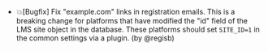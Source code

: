 - 💥[Bugfix] Fix "example.com" links in registration emails. This is a breaking change for platforms that have modified the "id" field of the LMS site object in the database. These platforms should set `SITE_ID=1` in the common settings via a plugin. (by @regisb)
